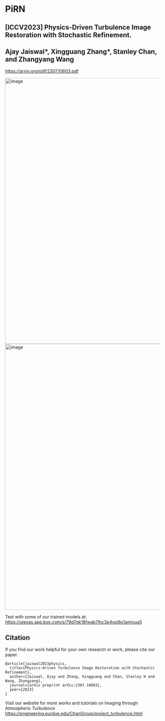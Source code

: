 # PiRN
## [ICCV2023] Physics-Driven Turbulence Image Restoration with Stochastic Refinement. 
## Ajay Jaiswal*, Xingguang Zhang*, Stanley Chan, and Zhangyang Wang 
https://arxiv.org/pdf/2307.10603.pdf 

<img width="864" alt="image" src="https://github.com/VITA-Group/PiRN/assets/6660499/f9daaf5a-b0d2-426e-bee3-ede87cf89047">

<img width="864" alt="image" src="https://github.com/VITA-Group/PiRN/assets/6660499/54c09a4a-9ac0-4df9-b04f-c1f53d4e5133">

Test with some of our trained models at: https://utexas.app.box.com/s/79d7gk18fwab7lhc3p4xpi6s1amiyua5
## Citation

If you find our work helpful for your own research or work, please cite our paper.
```
@article{jaiswal2023physics,
  title={Physics-Driven Turbulence Image Restoration with Stochastic Refinement},
  author={Jaiswal, Ajay and Zhang, Xingguang and Chan, Stanley H and Wang, Zhangyang},
  journal={arXiv preprint arXiv:2307.10603},
  year={2023}
}
```
Visit our website for more works and tutorials on Imaging through Atmospheric Turbulence
https://engineering.purdue.edu/ChanGroup/project_turbulence.html
